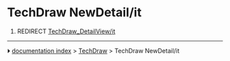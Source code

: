 # TechDraw NewDetail/it
1.  REDIRECT [TechDraw_DetailView/it](TechDraw_DetailView/it.md)



---
⏵ [documentation index](../README.md) > [TechDraw](TechDraw_Workbench.md) > TechDraw NewDetail/it

